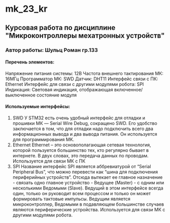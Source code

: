 # mk_23_kr
## Курсовая работа по дисциплине "Микроконтроллеры мехатронных устройств"
### Автор работы: Шульц Роман гр.133
#### Перечень элементов:
Напряжение питания системы: 12В
Частота внешнего тактирования МК: 16МГц
Программатор МК: SWD
Датчик: DHT11
Интерфейс связи с ПК: Ethernet
Интерфейс для связи с другими модулями робота: SPI
Индикация: Световая индикация, отображающая включенное/выключенное состояние модуля

#### Используемые интерфейсы:
1. SWD
У STM32 есть очень удобный интерфейс для отладки и прошивки МК — Serial Wire Debug, сокращено SWD. Его удобство заключается в том, что для отладки надо подключить всего два информационных вывода и два вывода питания. Он используется для программирования MK.
2. Ethernet
Ethernet – это основополагающая сетевая технология, которой пользуется большинство тех, кто регулярно бывает в интернете. В двух словах, это передача данных по проводам. Используется для связи МК с ПК
3. SPI
Название интерфейс SPI является аббревиатурой от “Serial Peripheral Bus”, что можно перевести как “шина для подключения периферийных устройств”. Отсюда вытекает ее главное назначение - связать одно главное устройство - Ведущее (Master) - с одним или несколькими Ведомыми (Slave). Ведущий в этом интерфейсе всегда один, только он руководит всем процессом и только он может формировать тактовые импульсы. Ведущим является микроконтроллер,  Ведомыми в подавляющем большинстве случаев являются периферические устройства. Используется для связи МК с другими модулями робота.
